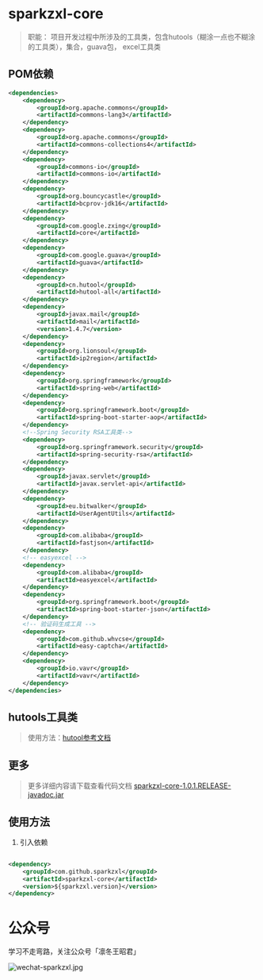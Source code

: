 # sparkzxl-core

> 职能：
> 项目开发过程中所涉及的工具类，包含hutools（糊涂一点也不糊涂的工具类），集合，guava包，
> excel工具类

## POM依赖

```xml
<dependencies>
    <dependency>
        <groupId>org.apache.commons</groupId>
        <artifactId>commons-lang3</artifactId>
    </dependency>
    <dependency>
        <groupId>org.apache.commons</groupId>
        <artifactId>commons-collections4</artifactId>
    </dependency>
    <dependency>
        <groupId>commons-io</groupId>
        <artifactId>commons-io</artifactId>
    </dependency>
    <dependency>
        <groupId>org.bouncycastle</groupId>
        <artifactId>bcprov-jdk16</artifactId>
    </dependency>
    <dependency>
        <groupId>com.google.zxing</groupId>
        <artifactId>core</artifactId>
    </dependency>
    <dependency>
        <groupId>com.google.guava</groupId>
        <artifactId>guava</artifactId>
    </dependency>
    <dependency>
        <groupId>cn.hutool</groupId>
        <artifactId>hutool-all</artifactId>
    </dependency>
    <dependency>
        <groupId>javax.mail</groupId>
        <artifactId>mail</artifactId>
        <version>1.4.7</version>
    </dependency>
    <dependency>
        <groupId>org.lionsoul</groupId>
        <artifactId>ip2region</artifactId>
    </dependency>
    <dependency>
        <groupId>org.springframework</groupId>
        <artifactId>spring-web</artifactId>
    </dependency>
    <dependency>
        <groupId>org.springframework.boot</groupId>
        <artifactId>spring-boot-starter-aop</artifactId>
    </dependency>
    <!--Spring Security RSA工具类-->
    <dependency>
        <groupId>org.springframework.security</groupId>
        <artifactId>spring-security-rsa</artifactId>
    </dependency>
    <dependency>
        <groupId>javax.servlet</groupId>
        <artifactId>javax.servlet-api</artifactId>
    </dependency>
    <dependency>
        <groupId>eu.bitwalker</groupId>
        <artifactId>UserAgentUtils</artifactId>
    </dependency>
    <dependency>
        <groupId>com.alibaba</groupId>
        <artifactId>fastjson</artifactId>
    </dependency>
    <!-- easyexcel -->
    <dependency>
        <groupId>com.alibaba</groupId>
        <artifactId>easyexcel</artifactId>
    </dependency>
    <dependency>
        <groupId>org.springframework.boot</groupId>
        <artifactId>spring-boot-starter-json</artifactId>
    </dependency>
    <!-- 验证码生成工具 -->
    <dependency>
        <groupId>com.github.whvcse</groupId>
        <artifactId>easy-captcha</artifactId>
    </dependency>
    <dependency>
        <groupId>io.vavr</groupId>
        <artifactId>vavr</artifactId>
    </dependency>
</dependencies>
```

## hutools工具类

> 使用方法：[hutool参考文档](https://hutool.cn/docs/)

## 更多

> 更多详细内容请下载查看代码文档
> [sparkzxl-core-1.0.1.RELEASE-javadoc.jar](https://repo1.maven.org/maven2/com/github/sparkzxl/sparkzxl-core/1.0.1.RELEASE/sparkzxl-core-1.0.1.RELEASE-javadoc.jar)

## 使用方法

1. 引入依赖

```xml

<dependency>
    <groupId>com.github.sparkzxl</groupId>
    <artifactId>sparkzxl-core</artifactId>
    <version>${sparkzxl.version}</version>
</dependency>
```

# 公众号

学习不走弯路，关注公众号「凛冬王昭君」

![wechat-sparkzxl.jpg](https://oss.sparksys.top/sparkzxl-framework/wechat-sparkzxl.jpg)
